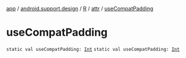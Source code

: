 [app](../../../index.md) / [android.support.design](../../index.md) / [R](../index.md) / [attr](index.md) / [useCompatPadding](./use-compat-padding.md)

# useCompatPadding

`static val useCompatPadding: `[`Int`](https://kotlinlang.org/api/latest/jvm/stdlib/kotlin/-int/index.html)
`static val useCompatPadding: `[`Int`](https://kotlinlang.org/api/latest/jvm/stdlib/kotlin/-int/index.html)